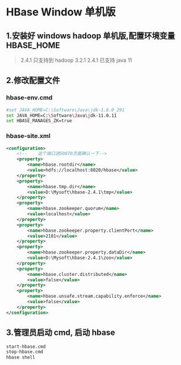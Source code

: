 # HBase Window 单机版

## 1.安装好 windows hadoop 单机版,配置环境变量 HBASE_HOME
> 2.4.1 只支持到 hadoop 3.2.1
> 2.4.1 已支持 java 11

## 2.修改配置文件

### hbase-env.cmd
```sh
#set JAVA_HOME=C:\Software\Java\jdk-1.8.0_291
set JAVA_HOME=C:\Software\Java\jdk-11.0.11
set HBASE_MANAGES_ZK=true
```

### hbase-site.xml
```xml
<configuration>
    <!--    这个端口进50070页面确认一下-->
    <property>
        <name>hbase.rootdir</name>
        <value>hdfs://localhost:8020/hbase</value>
    </property>
    <property>
        <name>hbase.tmp.dir</name>
        <value>D:\Mysoft\hbase-2.4.1\tmp</value>
    </property>
    <property>
        <name>hbase.zookeeper.quorum</name>
        <value>localhost</value>
    </property>
    <property>
        <name>hbase.zookeeper.property.clientPort</name>
        <value>2181</value>
    </property>
    <property>
        <name>hbase.zookeeper.property.dataDir</name>
        <value>D:\Mysoft\hbase-2.4.1\zoo</value>
    </property>
    <property>
        <name>hbase.cluster.distributed</name>
        <value>false</value>
    </property>
    <property>
        <name>hbase.unsafe.stream.capability.enforce</name>
        <value>false</value>
    </property>
</configuration>
```

## 3.管理员启动 cmd, 启动 hbase
```sh
start-hbase.cmd
stop-hbase.cmd
hbase shell
```